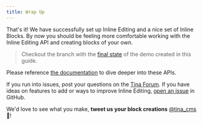 ```yaml
---
title: Wrap Up
---
```


That's it! We have successfully set up Inline Editing and a nice set of Inline Blocks. By now you should be feeling more comfortable working with the Inline Editing API and creating blocks of your own.

> Checkout the branch with the [final state](https://github.com/tinacms/inline-blocks-demo/tree/final-state) of the demo created in this guide.

Please reference [the documentation](https://tinacms.org/docs/inline-editing) to dive deeper into these APIs.

If you run into issues, post your questions on the [Tina Forum](https://community.tinacms.org/). If you have ideas on features to add or ways to improve Inline Editing, [open an issue](https://github.com/tinacms/tinacms/issues) in GitHub.

We'd love to see what you make, **tweet us your block creations** [@tina_cms](https://twitter.com/tina_cms) 🦙!
